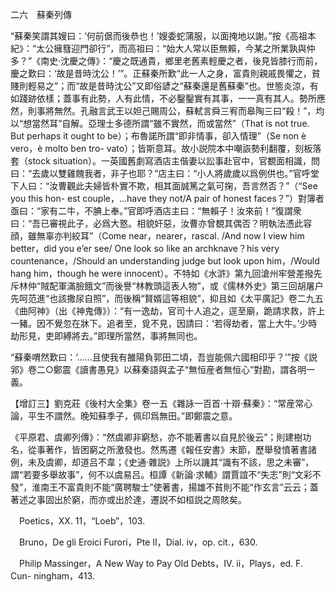 二六　蘇秦列傳

“蘇秦笑謂其嫂曰：‘何前倨而後恭也！’嫂委蛇蒲服，以面掩地以謝。”按《高祖本紀》：“太公擁篲迎門卻行”，而高祖曰：“始大人常以臣無賴，今某之所業孰與仲多？”《南史·沈慶之傳》：“慶之既通貴，鄉里老舊素輕慶之者，後見皆膝行而前，慶之歎曰：‘故是昔時沈公！’”。正蘇秦所歎“此一人之身，富貴則親戚畏懼之，貧賤則輕易之”；而“故是昔時沈公”又即俗諺之“蘇秦還是舊蘇秦”也。世態炎涼，有如踐跡依樣；蓋事有此勢，人有此情，不必鑿鑿實有其事，一一真有其人。勢所應然，則事將無然。孔融言武王以妲己賜周公，蘇軾言舜三宥而皋陶三曰“殺！”，均以“想當然耳”自解。亞理士多德所謂“雖不實然，而或當然”（That is not true. But perhaps it ought to be）；布魯諾所謂“即非情事，卻入情理”（Se non è vero，è molto ben tro-
vato）；皆斯意耳。故小説院本中嘲詼勢利翻覆，刻板落套（stock situation）。一英國舊劇寫酒店主偕妻以訟事赴官中，官覩面相識，問曰：“去歲以雙雞餽我者，非子也耶？”店主曰：“小人將歲歲以爲例供也。”官呼堂下人曰：“汝曹觀此夫婦皆朴實不欺，相其面誠篤之氣可掬，吾言然否？”（“See you this hon-
est couple，...have they not/A pair of honest faces？”）對簿者亟曰：“家有二牛，不腆上奉。”官即呼酒店主曰：“無賴子！汝來前！”復謂衆曰：“吾已審視此子，必爲大憝。相貌奸惡，汝曹亦曾覩其偶否？明執法憑此容顔，雖無辜亦判絞耳”（Come near，nearer，rascal. /And now I view him better，did you e’er see/ One look so like an archknave？his very countenance，/Should an understanding judge but look upon him，/Would hang him，though he were innocent）。不特如《水滸》第九回滄州牢營差撥先斥林仲“賊配軍滿臉餓文”而後譽“林教頭這表人物”，或《儒林外史》第三回胡屠户先呵范進“也該撒尿自照”，而後稱“賢婿這等相貌”，抑且如《太平廣記》卷二九五《曲阿神》（出《神鬼傳》）：“有一逸劫，官司十人追之，逕至廟，跪請求救，許上一豬。因不覺忽在牀下。追者至，覓不見，因請曰：‘若得劫者，當上大牛。’少時劫形見，吏即縛將去。”即理所當然，事將無同也。

“蘇秦喟然歎曰：‘……且使我有雒陽負郭田二頃，吾豈能佩六國相印乎？’”按《説郛》卷二○鄭震《讀書愚見》以蘇秦語與孟子“無恒産者無恒心”對勘，謂各明一義。

【增訂三】劉克莊《後村大全集》卷一五《雜詠一百首·十辯·蘇秦》：“常産常心論，平生不謂然。晚知蘇季子，佩印爲無田。”即鄭震之意。

《平原君、虞卿列傳》：“然虞卿非窮愁，亦不能著書以自見於後云”；則建樹功名，從事著作，皆困窮之所激發也。然馬遷《報任安書》末節，歷舉發憤著書諸例，未及虞卿，却道吕不韋；《史通·雜説》上所以譏其“識有不該，思之未審”，謂“若要多舉故事”，何不以虞易吕。桓譚《新論·求輔》謂賈誼不“失志”則“文彩不發”，淮南王不富貴則不能“廣聘駿士”使著書，揚雄不貧則不能“作玄言”云云；蓋著述之事固出於窮，而亦或出於達，遷説不如桓説之周賅矣。











　Poetics，XX. 11，“Loeb”，103.

　Bruno，De gli Eroici Furori，Pte II，Dial. iv，op. cit.，630.

　Philip Massinger，A New Way to Pay Old Debts，IV. ii，Plays，ed. F. Cun-
ningham，413.